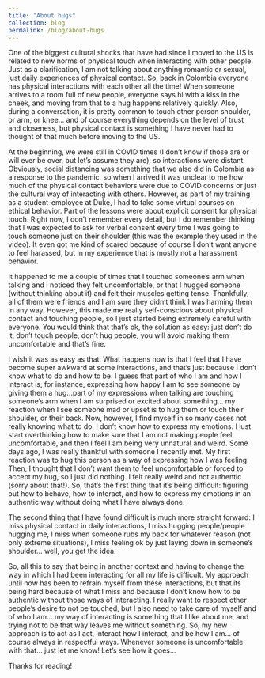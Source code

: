 ```yaml
---
title: "About hugs"
collection: blog
permalink: /blog/about-hugs
---
```


One of the biggest cultural shocks that have had since I moved to the US is related to new norms of physical touch when interacting with other people. Just as a clarification, I am not talking about anything romantic or sexual, just daily experiences of physical contact. So, back in Colombia everyone has physical interactions with each other all the time! When someone arrives to a room full of new people, everyone says hi with a kiss in the cheek, and moving from that to a hug happens relatively quickly. Also, during a conversation, it is pretty common to touch other person shoulder, or arm, or knee… and of course everything depends on the level of trust and closeness, but physical contact is something I have never had to thought of that much before moving to the US. 

At the beginning, we were still in COVID times (I don’t know if those are or will ever be over, but let’s assume they are), so interactions were distant. Obviously, social distancing was something that we also did in Colombia as a response to the pandemic, so when I arrived it was unclear to me how much of the physical contact behaviors were due to COVID concerns or just the cultural way of interacting with others. However, as part of my training as a student-employee at Duke, I had to take some virtual courses on ethical behavior. Part of the lessons were about explicit consent for physical touch. Right now, I don’t remember every detail, but I do remember thinking that I was expected to ask for verbal consent every time I was going to touch someone just on their shoulder (this was the example they used in the video). It even got me kind of scared because of course I don’t want anyone to feel harassed, but in my experience that is mostly not a harassment behavior. 

It happened to me a couple of times that I touched someone’s arm when talking and I noticed they felt uncomfortable, or that I hugged someone (without thinking about it) and felt their muscles getting tense. Thankfully, all of them were friends and I am sure they didn’t think I was harming them in any way. However, this made me really self-conscious about physical contact and touching people, so I just started being extremely careful with everyone. You would think that that’s ok, the solution as easy: just don’t do it, don’t touch people, don’t hug people, you will avoid making them uncomfortable and that’s fine. 

I wish it was as easy as that. What happens now is that I feel that I have become super awkward at some interactions, and that’s just because I don’t know what to do and how to be. I guess that part of who I am and how I interact is, for instance, expressing how happy I am to see someone by giving them a hug…part of my expressions when talking are touching someone’s arm when I am surprised or excited about something… my reaction when I see someone mad or upset is to hug them or touch their shoulder, or their back. Now, however, I find myself in so many cases not really knowing what to do, I don’t know how to express my emotions. I just start overthinking how to make sure that I am not making people feel uncomfortable, and then I feel I am being very unnatural and weird. Some days ago, I was really thankful with someone I recently met. My first reaction was to hug this person as a way of expressing how I was feeling. Then, I thought that I don’t want them to feel uncomfortable or forced to accept my hug, so I just did nothing. I felt really weird and not authentic (sorry about that!). So, that’s the first thing that it’s being difficult: figuring out how to behave, how to interact, and how to express my emotions in an authentic way without doing what I have always done. 

The second thing that I have found difficult is much more straight forward: I miss physical contact in daily interactions, I miss hugging people/people hugging me, I miss when someone rubs my back for whatever reason (not only extreme situations), I miss feeling ok by just laying down in someone’s shoulder… well, you get the idea. 

So, all this to say that being in another context and having to change the way in which I had been interacting for all my life is difficult. My approach until now has been to refrain myself from these interactions, but that its being hard because of what I miss and because I don’t know how to be authentic without those ways of interacting. I really want to respect other people’s desire to not be touched, but I also need to take care of myself and of who I am… my way of interacting is something that I like about me, and trying not to be that way leaves me without something. So, my new approach is to act as I act, interact how I interact, and be how I am… of course always in respectful ways. Whenever someone is uncomfortable with that… just let me know! Let’s see how it goes…  

Thanks for reading!


